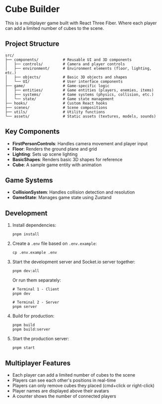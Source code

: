 # Cube Builder

This is a multiplayer game built with React Three Fiber. Where each player can add a limited number of cubes to the scene.

## Project Structure

```
src/
├── components/           # Reusable UI and 3D components
│   ├── controls/         # Camera and player controls
│   ├── environment/      # Environment elements (floor, lighting, etc.)
│   ├── objects/          # Basic 3D objects and shapes
│   └── UI/               # User interface components
├── game/                 # Game-specific logic
│   ├── entities/         # Game entities (players, enemies, items)
│   ├── systems/          # Game systems (physics, collision, etc.)
│   └── state/            # Game state management
├── hooks/                # Custom React hooks
├── scenes/               # Scene compositions
├── utils/                # Utility functions
└── assets/               # Static assets (textures, models, sounds)
```

## Key Components

- **FirstPersonControls**: Handles camera movement and player input
- **Floor**: Renders the ground plane and grid
- **Lighting**: Sets up scene lighting
- **BasicShapes**: Renders basic 3D shapes for reference
- **Cube**: A sample game entity with animation

## Game Systems

- **CollisionSystem**: Handles collision detection and resolution
- **GameState**: Manages game state using Zustand

## Development

1. Install dependencies:

   ```
   pnpm install
   ```

2. Create a `.env` file based on `.env.example`:

   ```
   cp .env.example .env
   ```

3. Start the development server and Socket.io server together:

   ```
   pnpm dev:all
   ```

   Or run them separately:

   ```
   # Terminal 1 - Client
   pnpm dev

   # Terminal 2 - Server
   pnpm server
   ```

4. Build for production:

   ```
   pnpm build
   pnpm build:server
   ```

5. Start the production server:
   ```
   pnpm start
   ```

## Multiplayer Features

- Each player can add a limited number of cubes to the scene
- Players can see each other's positions in real-time
- Players can only remove cubes they placed (cmd+click or right-click)
- Player names are displayed above their avatars
- A counter shows the number of connected players
